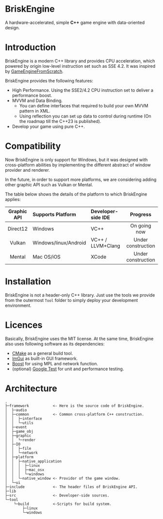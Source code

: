 # BriskEngine
A hardware-accelerated, simple **C++** game engine with data-oriented design.

# Introduction
BriskEngine is a modern C++ library and provides CPU acceleration, which powered by origin low-level instruction set such as SSE 4.2. It was inspired by [GameEngineFromScratch](https://github.com/netwarm007/GameEngineFromScratch).

BriskEngine provides the following features:
- High Performance. Using the SSE2/4.2 CPU instruction set to deliver a performance boost.
- MVVM and Data Binding.
  + You can define interfaces that required to build your own MVVM pattern in XML.
  + Using reflection you can set up data to control during runtime (On the roadmap till the C++23 is published).
- Develop your game using pure C++.

# Compatibility
Now BriskEngine is only support for Windows, but it was designed with cross-platform abilities by implementing the different abstract of window provider and renderer.

In the future, in order to support more platforms, we are considering adding other graphic API such as Vulkan or Mental.

The table below shows the details of the platform to which BriskEngine applies:

| Graphic API | Supports Platform     | Developer-side IDE |      Progress      |
|:-----------:|:----------------------|:-------------------|:------------------:|
|  Direct12   | Windows               | VC++               | On going now       |
|   Vulkan    | Windows/linux/Android | VC++ / LLVM+Clang  | Under construction |
|   Mental    | Mac OS/iOS            | XCode              | Under construction |

# Installation
BriskEngine is not a header-only C++ library. Just use the tools we provide from the outermost `Tool` folder to simply deploy your development environment.

# Licences
Basically, BriskEngine uses the MIT license. At the same time, BriskEngine also uses following software as its dependencies:
- [CMake](https://cmake.org) as a general build tool.
- [ImGui](https://github.com/ocornut/imgui) as built-in GUI framework.
- [Boost](https://www.boost.org/) for using MPL and network function.
- (optional) [Google Test](https://github.com/google/googletest) for unit and performance testing.

# Architecture
```
.
├─framework           <- Here is the source code of BriskEngine.
│  ├─audio
│  ├─common           <- Common cross-platform C++ construction.
│  │  ├─interface
│  │  └─utils
│  ├─event
│  ├─game_obj
│  ├─graphic
│  │  └─render
│  ├─IO
│  │  ├─file
│  │  └─network
│  ├─platform
│  │  ├─native_application
│  │  │  ├─linux
│  │  │  ├─mac_osx
│  │  │  └─windows
│  │  └─native_window <- Providor of the game window.
│  └─ui
├─include             <- The header files of BriskEngine API.
├─lib
├─src                 <- Developer-side sources.
└─tool
    └─build           <-Scripts for build system.
        ├─linux
        └─windows
```